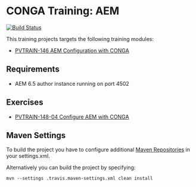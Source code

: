 CONGA Training: AEM
===================
[![Build Status](https://travis-ci.org/wcm-io-training/training-conga-exercise-aem.png?branch=master)](https://travis-ci.org/wcm-io-training/training-conga-exercise-aem)

This training projects targets the following training modules:

* [PVTRAIN-146 AEM Configuration with CONGA](https://training.wcm.io/conga/PVTRAIN-146-AEM-Configuration-with-CONGA.html)


Requirements
------------

* AEM 6.5 author instance running on port 4502


Exercises
---------

* [PVTRAIN-148-04 Configure AEM with CONGA](https://training.wcm.io/conga/PVTRAIN-148-04-Configure-AEM-with-CONGA.html)


Maven Settings
--------------

To build the project you have to configure additional [Maven Repositories](https://wcm.io/maven.html) in your settings.xml.

Alternatively you can build the project by specifying:

```
mvn --settings .travis.maven-settings.xml clean install
```
